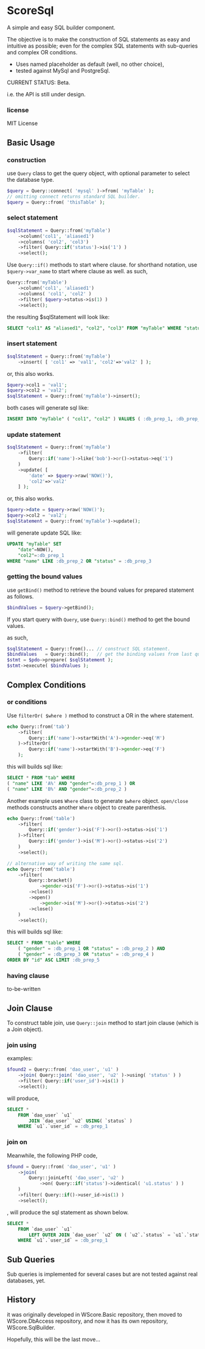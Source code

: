 ScoreSql
========

A simple and easy SQL builder component.

The objective is to make the construction of SQL statements
 as easy and intuitive as possible; even for the complex SQL
 statements with sub-queries and complex OR conditions.

*   Uses named placeholder as default (well, no other choice),
*   tested against MySql and PostgreSql.

CURRENT STATUS: Beta.

i.e. the API is still under design.


### license

MIT License


Basic Usage
-----------

### construction

use ```Query``` class to get the query object, with
optional parameter to select the database type.

```php
$query = Query::connect( 'mysql' )->from( 'myTable' );
// omitting connect returns standard SQL builder.
$query = Query::from( 'thisTable' );
```

### select statement

```php
$sqlStatement = Query::from('myTable')
    ->column('col1', 'aliased1')
    ->columns( 'col2', 'col3')
    ->filter( Query::if('status')->is('1') )
    ->select();
```

Use ```Query::if()``` methods to start where clause.
 for shorthand notation, use ```$query->var_name``` to start
 where clause as well. as such,

```php
Query::from('myTable')
    ->column('col1', 'aliased1')
    ->columns( 'col1', 'col2' )
    ->filter( $query->status->is(1) )
    ->select();
```

the resulting $sqlStatement will look like:

```sql
SELECT "col1" AS "aliased1", "col2", "col3" FROM "myTable" WHERE "status" = :db_prep_1
```

### insert statement

```php
$sqlStatement = Query::from('myTable')
    ->insert( [ 'col1' => 'val1', 'col2'=>'val2' ] );
```

or, this also works.

```php
$query->col1 = 'val1';
$query->col2 = 'val2';
$sqlStatement = Query::from('myTable')->insert();
```

both cases will generate sql like:

```sql
INSERT INTO "myTable" ( "col1", "col2" ) VALUES ( :db_prep_1, :db_prep_2 )
```

### update statement

```php
$sqlStatement = Query::from('myTable')
    ->filter(
        Query::if('name')->like('bob')->or()->status->eq('1')
    )
    ->update( [
        'date' => $query->raw('NOW()'),
        'col2'=>'val2'
    ] );
```

or, this also works.

```php
$query->date = $query->raw('NOW()');
$query->col2 = 'val2';
$sqlStatement = Query::from('myTable')->update();
```

will generate update SQL like:

```sql
UPDATE "myTable" SET
    "date"=NOW(),
    "col2"=:db_prep_1
WHERE "name" LIKE :db_prep_2 OR "status" = :db_prep_3
```

### getting the bound values

use ```getBind()``` method to retrieve the bound values for
prepared statement as follows.

```php
$bindValues = $query->getBind();
```

If you start query with ```Query```, use ```Query::bind()```
 method to get the bound values.

as such,

```php
$sqlStatement = Query::from()... // construct SQL statement.
$bindValues   = Query::bind();   // get the binding values from last query.
$stmt = $pdo->prepare( $sqlStatement );
$stmt->execute( $bindValues );
```


Complex Conditions
------------------

### or conditions

Use ```filterOr( $where )``` method to construct a OR
 in the where statement.

```php
echo Query::from('tab')
    ->filter(
        Query::if('name')->startWith('A')->gender->eq('M')
    )->filterOr(
        Query::if('name')->startWith('B')->gender->eq('F')
    );
```

this will builds sql like:

```sql
SELECT * FROM "tab" WHERE
( "name" LIKE 'A%' AND "gender"=:db_prep_1 ) OR
( "name" LIKE 'B%' AND "gender"=:db_prep_2 )
```

Another example uses ```Where``` class to generate ```$where```
 object. ```open/close``` methods constructs another ```Where```
 object to create parenthesis.


```php
echo Query::from('table')
    ->filter(
        Query::if('gender')->is('F')->or()->status->is('1')
    )->filter(
        Query::if('gender')->is('M')->or()->status->is('2')
    )
    ->select();

// alternative way of writing the same sql.
echo Query::from('table')
    ->filter(
        Query::bracket()
            ->gender->is('F')->or()->status->is('1')
        ->close()
        ->open()
            ->gender->is('M')->or()->status->is('2')
        ->close()
    )
    ->select();
```

this will builds sql like:

```sql
SELECT * FROM "table" WHERE
    ( "gender" = :db_prep_1 OR "status" = :db_prep_2 ) AND
    ( "gender" = :db_prep_3 OR "status" = :db_prep_4 )
ORDER BY "id" ASC LIMIT :db_prep_5
```

### having clause

to-be-written


Join Clause
-----------

To construct table join, use ```Query::join``` method
 to start join clause (which is a Join object).

### join using

examples:

```php
$found2 = Query::from( 'dao_user', 'u1' )
    ->join( Query::join( 'dao_user', 'u2' )->using( 'status' ) )
    ->filter( Query::if('user_id')->is(1) )
    ->select();
```

will produce,

```sql
SELECT *
    FROM `dao_user` `u1`
        JOIN `dao_user` `u2` USING( `status` )
    WHERE `u1`.`user_id` = :db_prep_1
```

### join on

Meanwhile, the following PHP code,

```php
$found = Query::from( 'dao_user', 'u1' )
    ->join(
        Query::joinLeft( 'dao_user', 'u2' )
            ->on( Query::if('status')->identical( 'u1.status' ) )
    )
    ->filter( Query::if()->user_id->is(1) )
    ->select();
```

, will produce the sql statement as shown below.

```sql
SELECT *
    FROM `dao_user` `u1`
        LEFT OUTER JOIN `dao_user` `u2` ON ( `u2`.`status` = `u1`.`status` )
    WHERE `u1`.`user_id` = :db_prep_1
```


Sub Queries
-----------

Sub queries is implemented for several cases but are not
 tested against real databases, yet.


History
-------

it was originally developed in WScore.Basic repository, then
 moved to WScore.DbAccess repository, and now it has its own
 repository, WScore.SqlBuilder.

Hopefully, this will be the last move...